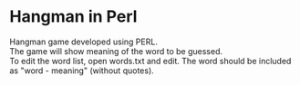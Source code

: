 # Hangman in Perl
Hangman game developed using PERL.<br>
The game will show meaning of the word to be guessed.<br>
To edit the word list, open words.txt and edit. The word should be included as "word - meaning" (without quotes).
